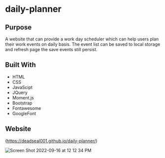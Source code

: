# daily-planner

## Purpose
A website that can provide a work day scheduler which can help users plan their work events on daily basis. The event list can be saved to local storage and refresh page the save events still persist.

## Built With
* HTML
* CSS
* JavaScipt
* JQuery
* Moment.js
* Bootstrap
* Fontawesome
* GoogleFont

## Website
(https://deadseal001.github.io/daily-planner/)




![Screen Shot 2022-09-16 at 12 12 34 PM](https://user-images.githubusercontent.com/110753777/191140490-72788d09-2778-4d3f-a039-2b6b31202c85.png)
